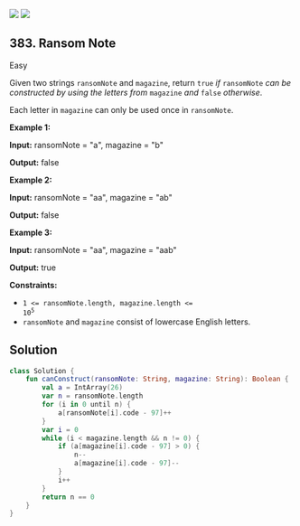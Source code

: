 [![](https://img.shields.io/github/stars/javadev/LeetCode-in-Kotlin?label=Stars&style=flat-square)](https://github.com/javadev/LeetCode-in-Kotlin)
[![](https://img.shields.io/github/forks/javadev/LeetCode-in-Kotlin?label=Fork%20me%20on%20GitHub%20&style=flat-square)](https://github.com/javadev/LeetCode-in-Kotlin/fork)

## 383\. Ransom Note

Easy

Given two strings `ransomNote` and `magazine`, return `true` _if_ `ransomNote` _can be constructed by using the letters from_ `magazine` _and_ `false` _otherwise_.

Each letter in `magazine` can only be used once in `ransomNote`.

**Example 1:**

**Input:** ransomNote = "a", magazine = "b"

**Output:** false

**Example 2:**

**Input:** ransomNote = "aa", magazine = "ab"

**Output:** false

**Example 3:**

**Input:** ransomNote = "aa", magazine = "aab"

**Output:** true

**Constraints:**

*   <code>1 <= ransomNote.length, magazine.length <= 10<sup>5</sup></code>
*   `ransomNote` and `magazine` consist of lowercase English letters.

## Solution

```kotlin
class Solution {
    fun canConstruct(ransomNote: String, magazine: String): Boolean {
        val a = IntArray(26)
        var n = ransomNote.length
        for (i in 0 until n) {
            a[ransomNote[i].code - 97]++
        }
        var i = 0
        while (i < magazine.length && n != 0) {
            if (a[magazine[i].code - 97] > 0) {
                n--
                a[magazine[i].code - 97]--
            }
            i++
        }
        return n == 0
    }
}
```